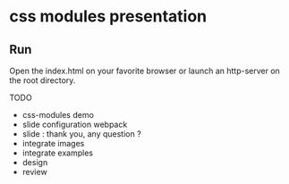 # css modules presentation

## Run 

Open the index.html on your favorite browser or launch an http-server on the root directory.


TODO
- css-modules demo
- slide configuration webpack
- slide : thank you, any question ?
- integrate images
- integrate examples
- design
- review